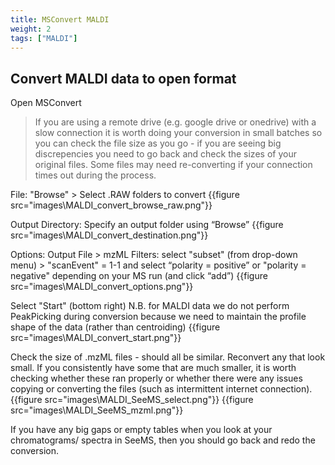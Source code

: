 ```yaml
---
title: MSConvert MALDI
weight: 2
tags: ["MALDI"]
---
```


## Convert MALDI data to open format

Open MSConvert

> If you are using a remote drive (e.g. google drive or onedrive) with a slow connection it is worth doing your conversion in small batches so you can check the file size as you go - if you are seeing big discrepencies you need to go back and check the sizes of your original files. Some files may need re-converting if your connection times out during the process.

File: "Browse" > Select .RAW folders to convert
{{figure src="images\MALDI_convert_browse_raw.png"}}

Output Directory: Specify an output folder using “Browse”
{{figure src="images\MALDI_convert_destination.png"}}

Options: Output File > mzML
Filters: select "subset" (from drop-down menu) > "scanEvent" = 1-1 and select “polarity = positive” or "polarity = negative" depending on your MS run (and click “add”)
{{figure src="images\MALDI_convert_options.png"}}

Select "Start" (bottom right)
N.B. for MALDI data we do not perform PeakPicking during conversion because we need to maintain the profile shape of the data (rather than centroiding)
{{figure src="images\MALDI_convert_start.png"}}

Check the size of .mzML files - should all be similar. Reconvert any that look small. If you consistently have some that are much smaller, it is worth checking whether these ran properly or whether there were any issues copying or converting the files (such as intermittent internet connection).
{{figure src="images\MALDI_SeeMS_select.png"}}
{{figure src="images\MALDI_SeeMS_mzml.png"}}

If you have any big gaps or empty tables when you look at your chromatograms/ spectra in SeeMS, then you should go back and redo the conversion.
